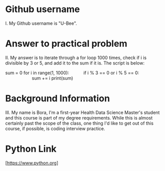 # Github username
I. My Github username is "U-Bee".
# Answer to practical problem
II. My answer is to iterate through a for loop 1000 times, check if i is divisible by 3 or 5, and add it to the sum if it is. The script is below:

sum = 0
for i in range(1, 1000):
      if i % 3 == 0 or i % 5 == 0:
            sum += i
print(sum)
# Background Information
III. My name is Bora, I'm a first-year Health Data Science Master's student and this course is part of my degree requirements. While this is almost certainly past the scope of the class, one thing I'd like to get out of this course, if possible, is coding interview practice. 
# Python Link
[https://www.python.org]